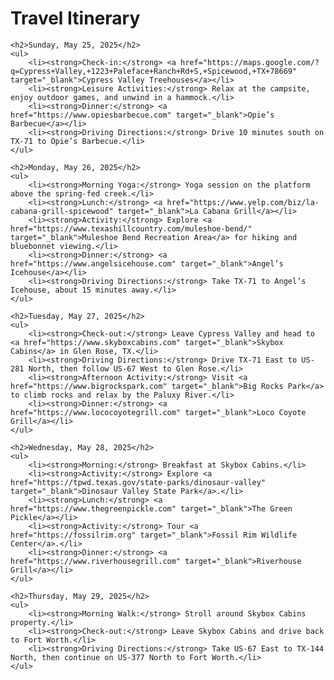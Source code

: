 <!DOCTYPE html>
<html>
<head>
    <title>Itinerary</title>
</head>
<body>
    <h1>Travel Itinerary</h1>
    
    <h2>Sunday, May 25, 2025</h2>
    <ul>
        <li><strong>Check-in:</strong> <a href="https://maps.google.com/?q=Cypress+Valley,+1223+Paleface+Ranch+Rd+S,+Spicewood,+TX+78669" target="_blank">Cypress Valley Treehouses</a></li>
        <li><strong>Leisure Activities:</strong> Relax at the campsite, enjoy outdoor games, and unwind in a hammock.</li>
        <li><strong>Dinner:</strong> <a href="https://www.opiesbarbecue.com" target="_blank">Opie’s Barbecue</a></li>
        <li><strong>Driving Directions:</strong> Drive 10 minutes south on TX-71 to Opie’s Barbecue.</li>
    </ul>
    
    <h2>Monday, May 26, 2025</h2>
    <ul>
        <li><strong>Morning Yoga:</strong> Yoga session on the platform above the spring-fed creek.</li>
        <li><strong>Lunch:</strong> <a href="https://www.yelp.com/biz/la-cabana-grill-spicewood" target="_blank">La Cabana Grill</a></li>
        <li><strong>Activity:</strong> Explore <a href="https://www.texashillcountry.com/muleshoe-bend/" target="_blank">Muleshoe Bend Recreation Area</a> for hiking and bluebonnet viewing.</li>
        <li><strong>Dinner:</strong> <a href="https://www.angelsicehouse.com" target="_blank">Angel’s Icehouse</a></li>
        <li><strong>Driving Directions:</strong> Take TX-71 to Angel’s Icehouse, about 15 minutes away.</li>
    </ul>
    
    <h2>Tuesday, May 27, 2025</h2>
    <ul>
        <li><strong>Check-out:</strong> Leave Cypress Valley and head to <a href="https://www.skyboxcabins.com" target="_blank">Skybox Cabins</a> in Glen Rose, TX.</li>
        <li><strong>Driving Directions:</strong> Drive TX-71 East to US-281 North, then follow US-67 West to Glen Rose.</li>
        <li><strong>Afternoon Activity:</strong> Visit <a href="https://www.bigrockspark.com" target="_blank">Big Rocks Park</a> to climb rocks and relax by the Paluxy River.</li>
        <li><strong>Dinner:</strong> <a href="https://www.lococoyotegrill.com" target="_blank">Loco Coyote Grill</a></li>
    </ul>
    
    <h2>Wednesday, May 28, 2025</h2>
    <ul>
        <li><strong>Morning:</strong> Breakfast at Skybox Cabins.</li>
        <li><strong>Activity:</strong> Explore <a href="https://tpwd.texas.gov/state-parks/dinosaur-valley" target="_blank">Dinosaur Valley State Park</a>.</li>
        <li><strong>Lunch:</strong> <a href="https://www.thegreenpickle.com" target="_blank">The Green Pickle</a></li>
        <li><strong>Activity:</strong> Tour <a href="https://fossilrim.org" target="_blank">Fossil Rim Wildlife Center</a>.</li>
        <li><strong>Dinner:</strong> <a href="https://www.riverhousegrill.com" target="_blank">Riverhouse Grill</a></li>
    </ul>
    
    <h2>Thursday, May 29, 2025</h2>
    <ul>
        <li><strong>Morning Walk:</strong> Stroll around Skybox Cabins property.</li>
        <li><strong>Check-out:</strong> Leave Skybox Cabins and drive back to Fort Worth.</li>
        <li><strong>Driving Directions:</strong> Take US-67 East to TX-144 North, then continue on US-377 North to Fort Worth.</li>
    </ul>
</body>
</html>
